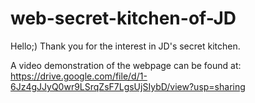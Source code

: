# web-secret-kitchen-of-JD

Hello;) Thank you for the interest in JD's secret kitchen. 

A video demonstration of the webpage can be found at: 
https://drive.google.com/file/d/1-6Jz4gJJyQ0wr9LSrqZsF7LgsUjSIybD/view?usp=sharing
